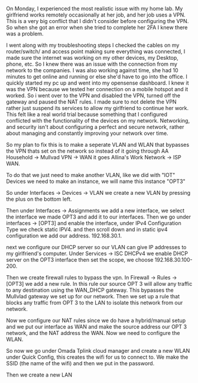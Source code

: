 
On Monday, I experienced the most realistic issue with my home lab. My girlfriend works remotely occasionally at her job, and her job uses a VPN. This is a very big conflict that I didn't consider before configuring the VPN. So when she got an error when she tried to complete her 2FA I knew there was a problem. 

I went along with my troubleshooting steps I checked the cables on my router/switch/ and access point making sure everything was connected, I made sure the internet was working on my other devices, my Desktop, phone, etc. So I knew there was an issue with the connection from my network to the companies. I was also working against time, she had 10 minutes to get online and running or else she'd have to go into the office. I quickly started my pc up and went into my opensense dashboard. I knew it was the VPN because we tested her connection on a mobile hotspot and it worked. So i went over to the VPN and disabled the VPN, turned off the gateway and paused the NAT rules. I made sure to not delete the VPN rather just suspend its services to allow my girlfriend to continue her work. This felt like a real world trial because something that I configured conflicted with the functionality of the devices on my network. Networking, and security isn't about configuring a perfect and secure network, rather about managing and constantly improving your network over time. 

So my plan to fix this is to make a seperate VLAN and WLAN that bypasses the VPN thats set on the network so instead of it going through AA Household -> Mullvad VPN -> WAN it goes Allina's Work Network -> ISP WAN.

To do that we just need to make another VLAN, like we did with "IOT" Devices we need to make an instance, we will name this instance "OPT3" 

So under Interfaces -> Devices -> VLAN we create a new VLAN by pressing the plus on the bottom left. 

Then under Interfaces -> Assignments we add a new interface, we select the interface we made OPT3 and add it to our interfaces. Then we go under interfaces -> [OPT3] and enable the interface, under IPv4 Configuration Type we check static IPV4. and then scroll down and in static ipv4 configuration we add our address. 192.168.30.1.  

next we configure our DHCP server so our VLAN can give IP addresses to my girlfriend's computer. Under Services -> ISC DHCPv4 we enable DHCP server on the OPT3 interface then set the scope, we choose 192.168.30.100-200. 

Then we create firewall rules to bypass the vpn. In Firewall -> Rules -> [OPT3] we add a new rule. In this rule our source OPT 3 will allow any traffic to any destination using the WAN_DHCP gateway. This bypasses the Mullvlad gateway we set up for our network. Then we set up a rule that blocks any traffic from OPT 3 to the LAN to isolate this network from our network. 

Now we configure our NAT rules since we do have a hybrid/manual setup and we put our interface as WAN and make the source address our OPT 3 network, and the NAT address the WAN. Now we need to configure the WLAN. 

So now we go under Omada Tplink cloud manager and create a new WLAN under Quick Config, this creates the wifi for us to connect to. We make the SSID (the name of the wifi) and then we put in the password. 

Then we create a new LAN 